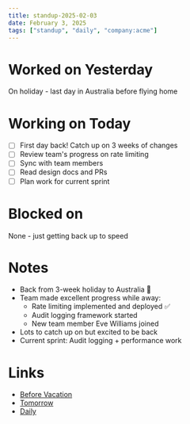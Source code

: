```yaml
---
title: standup-2025-02-03
date: February 3, 2025
tags: ["standup", "daily", "company:acme"]
---
```


# Worked on Yesterday

On holiday - last day in Australia before flying home

# Working on Today

* [ ] First day back! Catch up on 3 weeks of changes
* [ ] Review team's progress on rate limiting
* [ ] Sync with team members
* [ ] Read design docs and PRs
* [ ] Plan work for current sprint

# Blocked on

None - just getting back up to speed

# Notes

* Back from 3-week holiday to Australia 🦘
* Team made excellent progress while away:
  - Rate limiting implemented and deployed ✅
  - Audit logging framework started
  - New team member Eve Williams joined
* Lots to catch up on but excited to be back
* Current sprint: Audit logging + performance work

# Links

* [Before Vacation](2025-01-14)
* [Tomorrow](2025-02-04)
* [Daily](../journal/2025-02-03)
